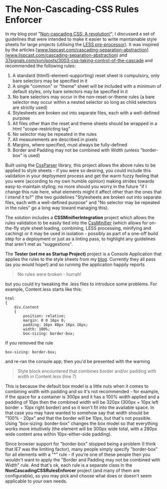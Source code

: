 # The Non-Cascading-CSS Rules Enforcer

In my blog post "[Non-cascading CSS: A revolution!](http://www.productiverage.com/noncascading-css-a-revolution)", I discussed a set of guidelines that were intended to make it easier to write maintainable style sheets for large projects (utilising the [LESS pre-processor](http://lesscss.org/)). It was inspired by the articles [www.lispcast.com/cascading-separation-abstraction](www.lispcast.com/cascading-separation-abstraction) and [37signals.com/svn/posts/3003-css-taking-control-of-the-cascade](37signals.com/svn/posts/3003-css-taking-control-of-the-cascade) and recommended the following rules:

1. A standard (html5-element-supporting) reset sheet is compulsory, only bare selectors may be specified in it
1. A single "common" or "theme" sheet will be included with a minimum of default styles, only bare selectors may be specified in it
1. No bare selectors may occur in the non-reset-or-theme rules (a bare selector may occur within a nested selector so long as child selectors are strictly used)
1. Stylesheets are broken out into separate files, each with a well-defined purpose
1. All files other than the reset and theme sheets should be wrapped in a html "scope-restricting tag"
1. No selector may be repeated in the rules
1. All measurements are described in pixels
1. Margins, where specified, must always be fully-defined
1. Border and Padding may not be combined with Width (unless "border-box" is used)

Built using the [CssParser](https://bitbucket.org/DanRoberts/cssparser) library, this project allows the above rules to be applied to style sheets - if you were so desiring, you could include this validation in your deployment process and get the warm fuzzy feeling that you were (according to my own humble opinion) making strides towards easy-to-maintain styling; no more should you worry in the future "if I change this rule here, what elements might it affect other than the ones that I intend it to?" (the two guidelines "Stylesheets are broken out into separate files, each with a well-defined purpose" and "No selector may be repeated in the rules" go a long way toward managing this).

The solution includes a **CSSMinifierIntegration** project which allows the rules validation to be easily tied into the [CssMinifier](https://bitbucket.org/DanRoberts/cssminifier) (which allows for on-the-fly style sheet loading, combining, LESS processing, minifying and caching) or it may be used in isolation - possibly as part of a one-off build step for a deployment or just as a linting pass, to highlight any guidelines that aren't met as "suggestions".

The **Tester (set me as Startup Project)** project is a Console Application that applies the rules to the style sheets from my [blog](http://www.productiverage.com). Currently they all pass (as you would hope!) and so running the application happily reports

> No rules were broken - hurrah!

but you could try tweaking the .less files to introduce some problems. For example, Content.less starts like this:

	html
	{
		div.Content
		{
			position: relative;
			margin: 0 0 16px 0;
			padding: 16px 48px 16px 16px;
			width: 100%;
			box-sizing: border-box;

If you removed the rule

	box-sizing: border-box;
	
and re-ran the console app, then you'd be presented with the warning

> Style block encountered that combines border and/or padding with width in Content.less (line 7)

This is because the default box model is a little nuts when it comes to combining width with padding and so it's not recommended - for example, if the space for a container is 300px and it has a 100% width applied and a padding of 10px then the combined width will be 320px (300px + 10px left border + 10px right border) and so it won't fit into the available space. In that case you may have wanted to somehow say that width should be "100% - 20px" and that the border will be 10px, but that's not possible. Using "box-sizing: border-box" changes the box model so that everything works more intuitively (the element will be 300px wide total, with a 280px wide content area within 10px-either-side padding).

Since browser support for "border-box" stopped being a problem (I think that IE7 was the limiting factor), many people simply specify "border-box" for all elements with a "\*" rule - if you're one of these people then you wouldn't want to apply the "Border and Padding may not be combined with Width" rule. And that's ok, each rule is a separate class in the **NonCascadingCSSRulesEnforcer** project (and many of them are configurable), so you may pick and choose what does or doesn't seem applicable to your own needs.